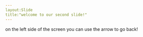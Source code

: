 ```yaml
---
layout:Slide
title:"welcome to our second slide!"
---
```

on the left side of the screen you can use the arrow to go back!
